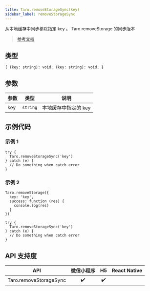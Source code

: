 ```yaml
---
title: Taro.removeStorageSync(key)
sidebar_label: removeStorageSync
---
```


从本地缓存中同步移除指定 key 。 Taro.removeStorage 的同步版本

> [参考文档](https://developers.weixin.qq.com/miniprogram/dev/api/storage/wx.removeStorageSync.html)

## 类型

```tsx
{ (key: string): void; (key: string): void; }
```

## 参数

<table>
  <thead>
    <tr>
      <th>参数</th>
      <th>类型</th>
      <th>说明</th>
    </tr>
  </thead>
  <tbody>
    <tr>
      <td>key</td>
      <td><code>string</code></td>
      <td>本地缓存中指定的 key</td>
    </tr>
  </tbody>
</table>

## 示例代码

### 示例 1

```tsx
try {
  Taro.removeStorageSync('key')
} catch (e) {
  // Do something when catch error
}
```

### 示例 2

```tsx
Taro.removeStorage({
  key: 'key',
  success: function (res) {
    console.log(res)
  }
})
```

```tsx
try {
  Taro.removeStorageSync('key')
} catch (e) {
  // Do something when catch error
}
```

## API 支持度

|          API           | 微信小程序 | H5 | React Native |
|:----------------------:|:-----:|:--:|:------------:|
| Taro.removeStorageSync |  ✔️   | ✔️ |              |

